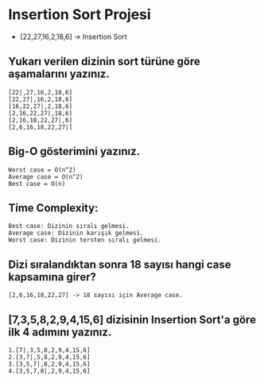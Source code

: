 # Insertion Sort Projesi

- [22,27,16,2,18,6] -> Insertion Sort

## Yukarı verilen dizinin sort türüne göre aşamalarını yazınız.

```
[22|,27,16,2,18,6]
[22,27|,16,2,18,6]
[16,22,27|,2,18,6]
[2,16,22,27|,18,6]
[2,16,18,22,27|,6]
[2,6,16,18,22,27|]
```
## Big-O gösterimini yazınız.

```
Worst case = O(n^2)
Average case = O(n^2)
Best case = O(n)
```

## Time Complexity:
```
Best case: Dizinin sıralı gelmesi.
Average case: Dizinin karışık gelmesi.
Worst case: Dizinin tersten sıralı gelmesi.
```

## Dizi sıralandıktan sonra 18 sayısı hangi case kapsamına girer?
```
[2,6,16,18,22,27] -> 18 sayısı için Average case.
```

## [7,3,5,8,2,9,4,15,6] dizisinin Insertion Sort'a göre ilk 4 adımını yazınız.
```
1.[7|,3,5,8,2,9,4,15,6]
2.[3,7|,5,8,2,9,4,15,6]
3.[3,5,7|,8,2,9,4,15,6]
4.[3,5,7,8|,2,9,4,15,6]
```


